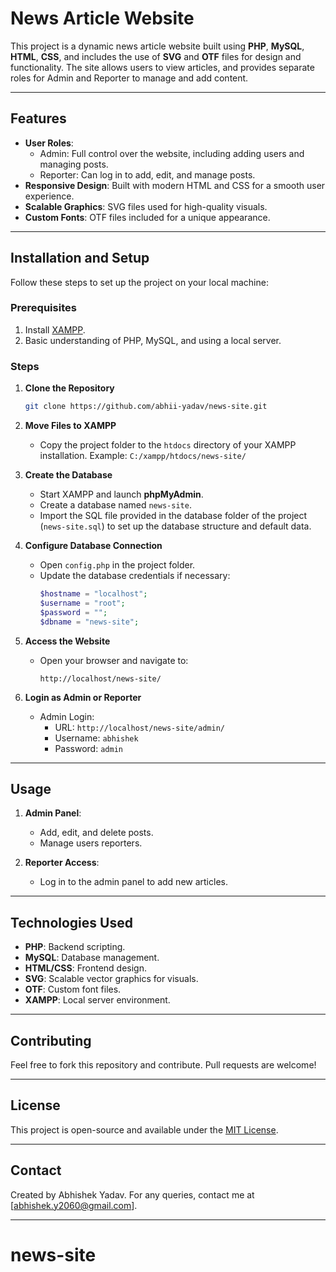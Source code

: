 # News Article Website

This project is a dynamic news article website built using **PHP**, **MySQL**, **HTML**, **CSS**, and includes the use of **SVG** and **OTF** files for design and functionality. The site allows users to view articles, and provides separate roles for Admin and Reporter to manage and add content. 


---

## Features
- **User Roles**: 
  - Admin: Full control over the website, including adding users and managing posts.
  - Reporter: Can log in to add, edit, and manage posts.
- **Responsive Design**: Built with modern HTML and CSS for a smooth user experience.
- **Scalable Graphics**: SVG files used for high-quality visuals.
- **Custom Fonts**: OTF files included for a unique appearance.

---

## Installation and Setup

Follow these steps to set up the project on your local machine:

### Prerequisites
1. Install [XAMPP](https://www.apachefriends.org/index.html).
2. Basic understanding of PHP, MySQL, and using a local server.

### Steps
1. **Clone the Repository**
   ```bash
   git clone https://github.com/abhii-yadav/news-site.git
   ```
2. **Move Files to XAMPP**
   - Copy the project folder to the `htdocs` directory of your XAMPP installation.
     Example: `C:/xampp/htdocs/news-site/`

3. **Create the Database**
   - Start XAMPP and launch **phpMyAdmin**.
   - Create a database named `news-site`.
   - Import the SQL file provided in the database folder of the project (`news-site.sql`) to set up the database structure and default data.

4. **Configure Database Connection**
   - Open `config.php` in the project folder.
   - Update the database credentials if necessary:
     ```php
     $hostname = "localhost";
     $username = "root";
     $password = "";
     $dbname = "news-site";
     ```

5. **Access the Website**
   - Open your browser and navigate to:
     ```
     http://localhost/news-site/
     ```

6. **Login as Admin or Reporter**
   - Admin Login:
     - URL: `http://localhost/news-site/admin/`
     - Username: `abhishek`
     - Password: `admin`

---

## Usage
1. **Admin Panel**:
   - Add, edit, and delete posts.
   - Manage users reporters.

2. **Reporter Access**:
   - Log in to the admin panel to add new articles.

---

## Technologies Used
- **PHP**: Backend scripting.
- **MySQL**: Database management.
- **HTML/CSS**: Frontend design.
- **SVG**: Scalable vector graphics for visuals.
- **OTF**: Custom font files.
- **XAMPP**: Local server environment.

---

## Contributing
Feel free to fork this repository and contribute. Pull requests are welcome!

---

## License
This project is open-source and available under the [MIT License](LICENSE).

---

## Contact
Created by Abhishek Yadav. For any queries, contact me at [abhishek.y2060@gmail.com].

---


# news-site
